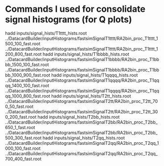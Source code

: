 # Commands I used for consolidate signal histograms (for Q plots)
hadd inputs/signal_hists/T1tttt_hists.root ../DatacardBuilder/inputHistograms/fastsimSignalT1tttt/RA2bin_proc_T1tttt_1500_100_fast.root ../DatacardBuilder/inputHistograms/fastsimSignalT1tttt/RA2bin_proc_T1tttt_1200_800_fast.root
hadd inputs/signal_hists/T1bbbb_hists.root ../DatacardBuilder/inputHistograms/fastsimSignalT1bbbb/RA2bin_proc_T1bbbb_1500_100_fast.root ../DatacardBuilder/inputHistograms/fastsimSignalT1bbbb/RA2bin_proc_T1bbbb_1000_900_fast.root
hadd inputs/signal_hists/T1qqqq_hists.root ../DatacardBuilder/inputHistograms/fastsimSignalT1qqqq/RA2bin_proc_T1qqqq_1400_100_fast.root ../DatacardBuilder/inputHistograms/fastsimSignalT1qqqq/RA2bin_proc_T1qqqq_1000_800_fast.root
hadd inputs/signal_hists/T2tt_hists.root ../DatacardBuilder/inputHistograms/fastsimSignalT2tt/RA2bin_proc_T2tt_700_50_fast.root ../DatacardBuilder/inputHistograms/fastsimSignalT2tt/RA2bin_proc_T2tt_300_200_fast.root
hadd inputs/signal_hists/T2bb_hists.root ../DatacardBuilder/inputHistograms/fastsimSignalT2bb/RA2bin_proc_T2bb_650_1_fast.root ../DatacardBuilder/inputHistograms/fastsimSignalT2bb/RA2bin_proc_T2bb_500_300_fast.root
hadd inputs/signal_hists/T2qq_hists.root ../DatacardBuilder/inputHistograms/fastsimSignalT2qq/RA2bin_proc_T2qq_1000_100_fast.root ../DatacardBuilder/inputHistograms/fastsimSignalT2qq/RA2bin_proc_T2qq_700_400_fast.root
